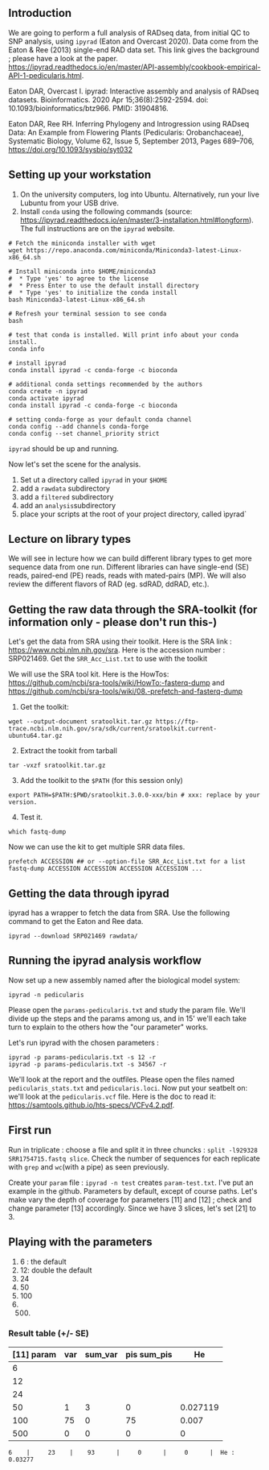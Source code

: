 ## Introduction

We are going to perform a full analysis of RADseq data, from initial QC to SNP analysis, using `ipyrad` (Eaton and Overcast 2020). Data come from the Eaton & Ree (2013) single-end RAD data set. This link gives the background ; please have a look at the paper. https://ipyrad.readthedocs.io/en/master/API-assembly/cookbook-empirical-API-1-pedicularis.html. 

Eaton DAR, Overcast I. ipyrad: Interactive assembly and analysis of RADseq datasets. Bioinformatics. 2020 Apr 15;36(8):2592-2594. doi: 10.1093/bioinformatics/btz966. PMID: 31904816.

Eaton DAR, Ree RH. Inferring Phylogeny and Introgression using RADseq Data: An Example from Flowering Plants (Pedicularis: Orobanchaceae), Systematic Biology, Volume 62, Issue 5, September 2013, Pages 689–706, https://doi.org/10.1093/sysbio/syt032

## Setting up your workstation

1. On the university computers, log into Ubuntu. Alternatively, run your live Lubuntu from your USB drive. 
2. Install `conda` using the following commands (source: https://ipyrad.readthedocs.io/en/master/3-installation.html#longform). The full instructions are on the `ipyrad` website. 

```
# Fetch the miniconda installer with wget
wget https://repo.anaconda.com/miniconda/Miniconda3-latest-Linux-x86_64.sh

# Install miniconda into $HOME/miniconda3
#  * Type 'yes' to agree to the license
#  * Press Enter to use the default install directory
#  * Type 'yes' to initialize the conda install
bash Miniconda3-latest-Linux-x86_64.sh

# Refresh your terminal session to see conda
bash

# test that conda is installed. Will print info about your conda install.
conda info

# install ipyrad
conda install ipyrad -c conda-forge -c bioconda

# additional conda settings recommended by the authors
conda create -n ipyrad
conda activate ipyrad
conda install ipyrad -c conda-forge -c bioconda

# setting conda-forge as your default conda channel 
conda config --add channels conda-forge
conda config --set channel_priority strict
```
`ipyrad` should be up and running. 

Now let's set the scene for the analysis. 
1. Set ut a directory called `ipyrad` in your `$HOME`
2. add a `rawdata` subdirectory
3. add a `filtered` subdirectory
4. add an `analysis`subdirectory
5. place your scripts at the root of your project directory, called ìpyrad`

## Lecture on library types

We will see in lecture how we can build different library types to get more sequence data from one run. Different libraries can have single-end (SE) reads, paired-end (PE) reads, reads with mated-pairs (MP). We will also review the different flavors of RAD (eg. sdRAD, ddRAD, etc.). 

## Getting the raw data through the SRA-toolkit (for information only - please don't run this-)

Let's get the data from SRA using their toolkit. Here is the SRA link : https://www.ncbi.nlm.nih.gov/sra. Here is the accession number : SRP021469. Get the `SRR_Acc_List.txt` to use with the toolkit

We will use the SRA tool kit. Here is the HowTos: https://github.com/ncbi/sra-tools/wiki/HowTo:-fasterq-dump and https://github.com/ncbi/sra-tools/wiki/08.-prefetch-and-fasterq-dump

1. Get the toolkit: 
```
wget --output-document sratoolkit.tar.gz https://ftp-trace.ncbi.nlm.nih.gov/sra/sdk/current/sratoolkit.current-ubuntu64.tar.gz
```
2. Extract the tookit from tarball
```
tar -vxzf sratoolkit.tar.gz
```
3. Add the toolkit to the `$PATH` (for this session only)
```
export PATH=$PATH:$PWD/sratoolkit.3.0.0-xxx/bin # xxx: replace by your version.
```
4. Test it. 
```
which fastq-dump
```

Now we can use the kit to get multiple SRR data files. 
```
prefetch ACCESSION ## or --option-file SRR_Acc_List.txt for a list
fastq-dump ACCESSION ACCESSION ACCESSION ACCESSION ...
```

## Getting the data through ipyrad

ipyrad has a wrapper to fetch the data from SRA. Use the following command to get the Eaton and Ree data. 
```
ipyrad --download SRP021469 rawdata/
```

## Running the ipyrad analysis workflow

Now set up a new assembly named after the biological model system: 
```
ipyrad -n pedicularis
```
Please open the `params-pedicularis.txt` and study the param file. We'll divide up the steps and the params among us, and in 15' we'll each take turn to explain to the others how the "our parameter" works. 

Let's run ipyrad with the chosen parameters : 
```
ipyrad -p params-pedicularis.txt -s 12 -r
ipyrad -p params-pedicularis.txt -s 34567 -r
```
We'll look at the report and the outfiles. Please open the files named `pedicularis_stats.txt` and `pedicularis.loci`. Now put your seatbelt on: we'll look at the `pedicularis.vcf` file. Here is the doc to read it: https://samtools.github.io/hts-specs/VCFv4.2.pdf. 

## First run

Run in triplicate : choose a file and split it in three chuncks : `split -l929328 SRR1754715.fastq slice`. Check the number of sequences for each replicate with `grep` and `wc`(with a pipe) as seen previously. 

Create your `param` file : `ipyrad -n test` creates `param-test.txt`. I've put an example in the github. Parameters by default, except of course paths. Let's make vary the depth of coverage for parameters [11] and [12] ; check and change parameter [13] accordingly. Since we have 3 slices, let's set [21] to 3. 

## Playing with the parameters 

1. 6 : the default
2. 12: double the default
3. 24
4. 50
5. 100
6. 500. 

### Result table (+/- SE)




| [11] param   |var        | sum_var    |pis  sum_pis| He         |
|--------------|-----------|------------|------------|------------|
| 6            |           |            |            |            |
| 12           |           |            |            |            |
| 24           |           |            |            |            |
| 50           | 1         | 3          | 0          | 0.027119   |
| 100          |75         | 0          |75          | 0.007      |
| 500          |0          |0           |0           |0           |

    6    |     23    |    93      |     0      |     0      |  He : 0.03277


